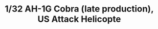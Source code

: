 ---
layout: product
title: "1/32 AH-1G Cobra (late production), US Attack Helicopte"
price: "7600" 
desc: "Maketa"
img_path: "/assets/img/ICM 32061.webp"
brand: "N/A"
available: true
special_offer: false
new: true
soon: false
cat: "010000"
subcat: "013600"
subsubcat: "0N/A"
sifra: "ICM 32061"
popular: false
spec: false
---